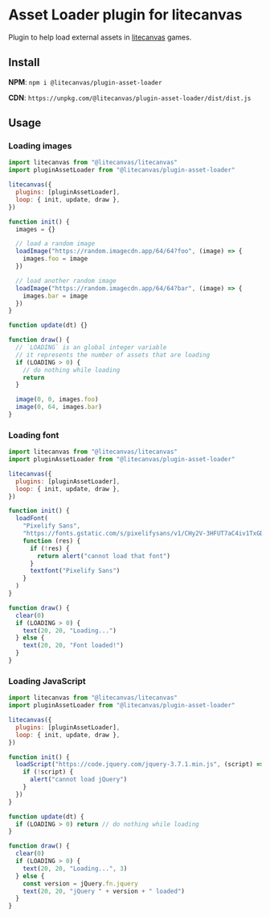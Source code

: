 # Asset Loader plugin for litecanvas

Plugin to help load external assets in [litecanvas](https://github.com/litecanvas/game-engine) games.

## Install

**NPM**: `npm i @litecanvas/plugin-asset-loader`

**CDN**: `https://unpkg.com/@litecanvas/plugin-asset-loader/dist/dist.js`

## Usage

### Loading images

```js
import litecanvas from "@litecanvas/litecanvas"
import pluginAssetLoader from "@litecanvas/plugin-asset-loader"

litecanvas({
  plugins: [pluginAssetLoader],
  loop: { init, update, draw },
})

function init() {
  images = {}

  // load a random image
  loadImage("https://random.imagecdn.app/64/64?foo", (image) => {
    images.foo = image
  })

  // load another random image
  loadImage("https://random.imagecdn.app/64/64?bar", (image) => {
    images.bar = image
  })
}

function update(dt) {}

function draw() {
  // `LOADING` is an global integer variable
  // it represents the number of assets that are loading
  if (LOADING > 0) {
    // do nothing while loading
    return
  }

  image(0, 0, images.foo)
  image(0, 64, images.bar)
}
```

### Loading font

```js
import litecanvas from "@litecanvas/litecanvas"
import pluginAssetLoader from "@litecanvas/plugin-asset-loader"

litecanvas({
  plugins: [pluginAssetLoader],
  loop: { init, update, draw },
})

function init() {
  loadFont(
    "Pixelify Sans",
    "https://fonts.gstatic.com/s/pixelifysans/v1/CHy2V-3HFUT7aC4iv1TxGDR9DHEserHN25py2TTp0E1fZZM.woff2",
    function (res) {
      if (!res) {
        return alert("cannot load that font")
      }
      textfont("Pixelify Sans")
    }
  )
}

function draw() {
  clear(0)
  if (LOADING > 0) {
    text(20, 20, "Loading...")
  } else {
    text(20, 20, "Font loaded!")
  }
}
```

### Loading JavaScript

```js
import litecanvas from "@litecanvas/litecanvas"
import pluginAssetLoader from "@litecanvas/plugin-asset-loader"

litecanvas({
  plugins: [pluginAssetLoader],
  loop: { init, update, draw },
})

function init() {
  loadScript("https://code.jquery.com/jquery-3.7.1.min.js", (script) => {
    if (!script) {
      alert("cannot load jQuery")
    }
  })
}

function update(dt) {
  if (LOADING > 0) return // do nothing while loading
}

function draw() {
  clear(0)
  if (LOADING > 0) {
    text(20, 20, "Loading...", 3)
  } else {
    const version = jQuery.fn.jquery
    text(20, 20, "jQuery " + version + " loaded")
  }
}
```
